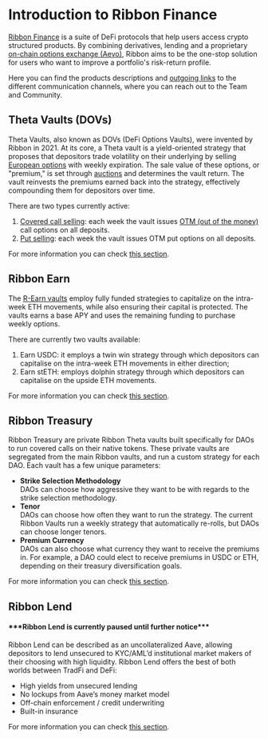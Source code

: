 # Introduction to Ribbon Finance

[Ribbon Finance](https://app.ribbon.finance/) is a suite of DeFi protocols that help users access crypto structured products. By combining derivatives, lending and a proprietary [on-chain options exchange (Aevo)](aevo.md), Ribbon aims to be the one-stop solution for users who want to improve a portfolio's risk-return profile.

Here you can find the products descriptions and [outgoing links](communication-channels.md) to the different communication channels, where you can reach out to the Team and Community.

## Theta Vaults (DOVs)

Theta Vaults, also known as DOVs (DeFi Options Vaults), were invented by Ribbon in 2021. At its core, a Theta vault is a yield-oriented strategy that proposes that depositors trade volatility on their underlying by selling [European options](https://www.investopedia.com/terms/e/europeanoption.asp) with weekly expiration. The sale value of these options, or "premium," is set through [auctions](theta-vault/theta-vault/#auctions) and determines the vault return. The vault reinvests the premiums earned back into the strategy, effectively compounding them for depositors over time.

There are two types currently active:

1. [Covered call selling](https://www.investopedia.com/terms/c/coveredcall.asp): each week the vault issues [OTM (out of the money)](https://www.investopedia.com/terms/o/outofthemoney.asp) call options on all deposits.
2. [Put selling](https://www.investopedia.com/terms/p/putoption.asp): each week the vault issues OTM put options on all deposits.

For more information you can check [this section](theta-vault/theta-vault/).

## Ribbon Earn

The [R-Earn vaults](ribbon-earn/introduction-to-ribbon-earn.md) employ fully funded strategies to capitalize on the intra-week ETH movements, while also ensuring their capital is protected. The vaults earns a base APY and uses the remaining funding to purchase weekly options.

There are currently two vaults available:

1. Earn USDC: it employs a twin win strategy through which depositors can capitalise on the intra-week ETH movements in either direction;
2. Earn stETH: employs dolphin strategy through which depositors can capitalise on the upside ETH movements.

For more information you can check [this section](ribbon-earn/introduction-to-ribbon-earn.md).

## Ribbon Treasury

Ribbon Treasury are private Ribbon Theta vaults built specifically for DAOs to run covered calls on their native tokens. These private vaults are segregated from the main Ribbon vaults, and run a custom strategy for each DAO. Each vault has a few unique parameters:

* **Strike Selection Methodology**\
  DAOs can choose how aggressive they want to be with regards to the strike selection methodology.&#x20;
* **Tenor**\
  DAOs can choose how often they want to run the strategy. The current Ribbon Vaults run a weekly strategy that automatically re-rolls, but DAOs can choose longer tenors.
* **Premium Currency**\
  DAOs can also choose what currency they want to receive the premiums in. For example, a DAO could elect to receive premiums in USDC or ETH, depending on their treasury diversification goals.

For more information you can check [this section](broken-reference).

## Ribbon Lend

#### \*\*\*Ribbon Lend is currently paused until further notice\*\*\*

Ribbon Lend can be described as an uncollateralized Aave, allowing depositors to lend unsecured to KYC/AML’d institutional market makers of their choosing with high liquidity. Ribbon Lend offers the best of both worlds between TradFi and DeFi:

* High yields from unsecured lending
* No lockups from Aave’s money market model
* Off-chain enforcement / credit underwriting
* Built-in insurance

For more information you can check [this section](ribbon-lend/introduction-to-ribbon-lend/).
